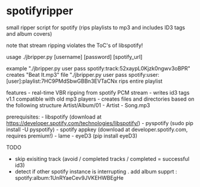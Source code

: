 spotifyripper
=============

small ripper script for spotify (rips playlists to mp3 and includes ID3 tags and album covers) 

note that stream ripping violates the ToC's of libspotify!

usage
    ./jbripper.py [username] [password] [spotify_url]

example
    "./jbripper.py user pass spotify:track:52xaypL0Kjzk0ngwv3oBPR" creates "Beat It.mp3" file
    "./jbripper.py user pass spotify:user:[user]:playlist:7HC9PMdSbwGBBn3EVTaCNx rips entire playlist

features
    - real-time VBR ripping from spotify PCM stream
    - writes id3 tags v1.1 compatible with old mp3 players
    - creates files and directories based on the following structure Artist/Album/01 - Artist - Song.mp3

prerequisites:
    - libspotify (download at https://developer.spotify.com/technologies/libspotify/)
    - pyspotify (sudo pip install -U pyspotify)
    - spotify appkey (download at developer.spotify.com, requires premium!)
    - lame
    - eyeD3 (pip install eyeD3)

TODO
- skip exisiting track (avoid / completed tracks / completed = successful id3)
- detect if other spotify instance is interrupting
. add album supprt : spotify:album:1UnRYaeCev9JVKEHWBEgHe

